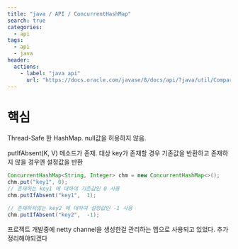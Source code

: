 ```yaml
---
title: "java / API / ConcurrentHashMap"
search: true
categories: 
  - api
tags: 
  - api
  - java
header:  
  actions:
    - label: "java api"
      url: "https://docs.oracle.com/javase/8/docs/api/?java/util/Comparator.html"
---
```


# 핵심
Thread-Safe 한 HashMap. null값을 허용하지 않음.

putIfAbsent(K,  V) 메소드가 존재. 대상 key가 존재할 경우 기존값을 반환하고 존재하지 않을 경우엔 설정값을 반환 
```java
ConcurrentHashMap<String, Integer> chm = new ConcurrentHashMap<>();
chm.put("key1", 0);
// 존재하는 key1 에 대하여 기존값인 0 사용
chm.putIfAbsent("key1",  1);

// 존재하지않는 key2 에 대하여 설정값인 -1 사용
chm.putIfAbsent("key2",  -1);
```

프로젝트 개발중에 netty channel을 생성한걸 관리하는 맵으로 사용되고 있었다. 추가 정리해야되겠다
<!--stackedit_data:
eyJoaXN0b3J5IjpbLTEwMDU4NTEsLTk5NjEyMjk0NCwxMDQ5MT
I5MSwtMjA4NTY4Nzg2NF19
-->